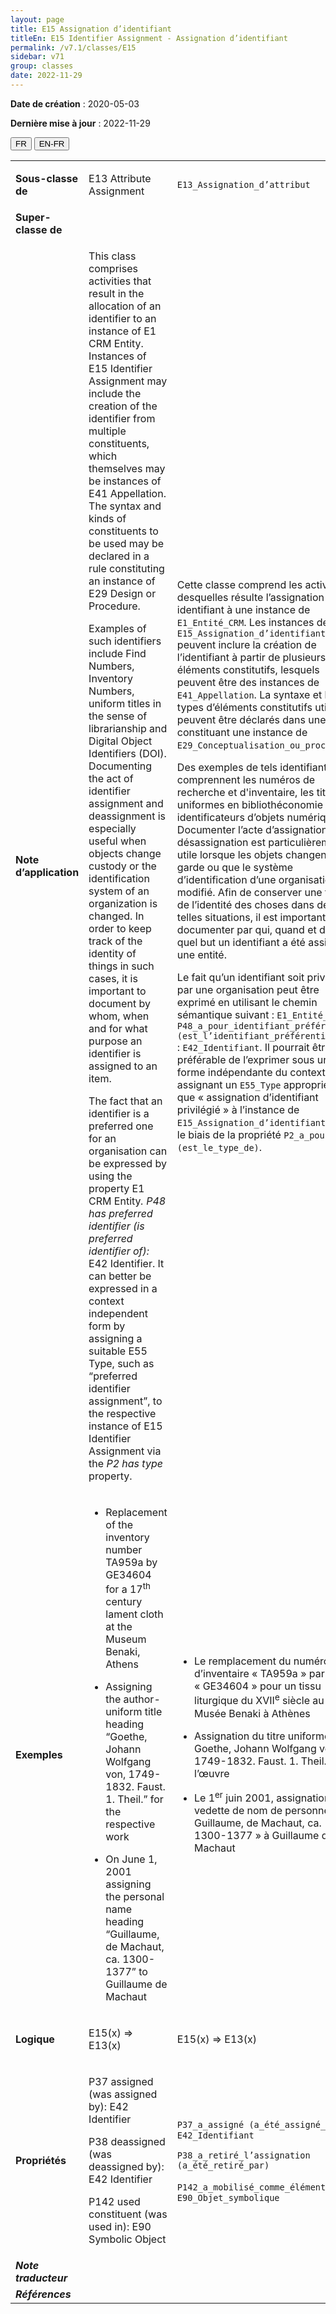 ```yaml
---
layout: page
title: E15 Assignation d’identifiant
titleEn: E15 Identifier Assignment - Assignation d’identifiant
permalink: /v7.1/classes/E15
sidebar: v71
group: classes
date: 2022-11-29
---
```


**Date de création** : 2020-05-03

**Dernière mise à jour** : 2022-11-29

<div class="lang-buttons">
  <button id="fr" class="activate">FR</button>
  <button id="en-fr">EN-FR</button>
</div>

<table>
				<tbody>
				<tr>
					<td><strong>Sous-classe de</strong></td>
					<td class="en"><p>E13 Attribute Assignment</p>
							</td>
						<td><p><code class="language-plaintext highlighter-rouge">E13_Assignation_d’attribut</code></p>
							</td>
						</tr>
					<tr>
					<td><strong>Super-classe de</strong></td>
					<td class="en"><p></p>
							</td>
						<td><p></p>
							</td>
						</tr>
					<tr>
					<td><strong>Note d’application</strong></td>
					<td class="en"><p>This class comprises activities that result in the allocation of an identifier to an instance of E1 CRM Entity. Instances of E15 Identifier Assignment may include the creation of the identifier from multiple constituents, which themselves may be instances of E41 Appellation. The syntax and kinds of constituents to be used may be declared in a rule constituting an instance of E29 Design or Procedure.</p>
							<p>Examples of such identifiers include Find Numbers, Inventory Numbers, uniform titles in the sense of librarianship and Digital Object Identifiers (DOI). Documenting the act of identifier assignment and deassignment is especially useful when objects change custody or the identification system of an organization is changed. In order to keep track of the identity of things in such cases, it is important to document by whom, when and for what purpose an identifier is assigned to an item.</p>
							<p>The fact that an identifier is a preferred one for an organisation can be expressed by using the property E1 CRM Entity<em>. P48 has preferred identifier (is preferred identifier of): </em>E42 Identifier. It can better be expressed in a context independent form by assigning a suitable E55 Type, such as “preferred identifier assignment”, to the respective instance of E15 Identifier Assignment via the <em>P2 has type</em> property.</p>
							</td>
						<td><p>Cette classe comprend les activités desquelles résulte l’assignation d’un identifiant à une instance de <code class="language-plaintext highlighter-rouge">E1_Entité_CRM</code>. Les instances de <code class="language-plaintext highlighter-rouge">E15_Assignation_d’identifiant</code>  peuvent inclure la création de l’identifiant à partir de plusieurs éléments constitutifs, lesquels peuvent être des instances de <code class="language-plaintext highlighter-rouge">E41_Appellation</code>. La syntaxe et les types d’éléments constitutifs utilisés peuvent être déclarés dans une règle constituant une instance de <code class="language-plaintext highlighter-rouge">E29_Conceptualisation_ou_procédure</code>.</p>
							<p></p>
							<p>Des exemples de tels identifiants comprennent les numéros de recherche et d'inventaire, les titres uniformes en bibliothéconomie et les identificateurs d’objets numériques. Documenter l’acte d’assignation et de désassignation est particulièrement utile lorsque les objets changent de garde ou que le système d’identification d’une organisation est modifié. Afin de conserver une trace de l’identité des choses dans de telles situations, il est important de documenter par qui, quand et dans quel but un identifiant a été assigné à une entité. </p>
							<p></p>
							<p>Le fait qu’un identifiant soit privilégié par une organisation peut être exprimé en utilisant le chemin sémantique suivant : <code class="language-plaintext highlighter-rouge">E1_Entité_CRM</code>. <code class="language-plaintext highlighter-rouge">P48_a_pour_identifiant_préférentiel (est_l’identifiant_préférentiel_de) </code>: <code class="language-plaintext highlighter-rouge">E42_Identifiant</code>. Il pourrait être préférable de l’exprimer sous une forme indépendante du contexte en assignant un <code class="language-plaintext highlighter-rouge">E55_Type</code> approprié, tel que « assignation d’identifiant privilégié » à l’instance de <code class="language-plaintext highlighter-rouge">E15_Assignation_d’identifiant</code>, par le biais de la propriété <code class="language-plaintext highlighter-rouge">P2_a_pour_type (est_le_type_de)</code>. </p>
							</td>
						</tr>
					<tr>
					<td><strong>Exemples</strong></td>
					<td class="en"><ul><li><p>Replacement of the inventory number TA959a by GE34604 for a 17<sup>th</sup> century lament cloth at the Museum Benaki, Athens</p>
							</li>
									<li><p>Assigning the author-uniform title heading “Goethe, Johann Wolfgang von, 1749-1832. Faust. 1. Theil.” for the respective work</p>
							</li>
										<li><p>On June 1, 2001 assigning the personal name heading “Guillaume, de Machaut, ca. 1300-1377” to Guillaume de Machaut</p>
							</li></ul>
										</td>
						<td><ul><li><p>Le remplacement du numéro d’inventaire « TA959a » par « GE34604 » pour un tissu liturgique du XVII<sup>e</sup> siècle au Musée Benaki à Athènes</p>
							</li>
									<li><p>Assignation du titre uniforme « Goethe, Johann Wolfgang von, 1749-1832. Faust. 1. Theil. » à l’œuvre</p>
							</li>
										<li><p>Le 1<sup>er</sup> juin 2001, assignation de la vedette de nom de personne « Guillaume, de Machaut, ca. 1300-1377 » à Guillaume de Machaut</p>
							</li></ul>
										</td>
						</tr>
					<tr>
					<td><strong>Logique</strong></td>
					<td class="en"><p>E15(x) ⇒ E13(x)</p>
							</td>
						<td><p>E15(x) ⇒ E13(x)</p>
							</td>
						</tr>
					<tr>
					<td><strong>Propriétés</strong></td>
					<td class="en"><p>P37 assigned (was assigned by): E42 Identifier</p>
							<p>P38 deassigned (was deassigned by): E42 Identifier</p>
							<p>P142 used constituent (was used in): E90 Symbolic Object</p>
							</td>
						<td><p><code class="language-plaintext highlighter-rouge">P37_a_assigné (a_été_assigné_par)</code> : <code class="language-plaintext highlighter-rouge">E42_Identifiant</code></p>
							<p><code class="language-plaintext highlighter-rouge">P38_a_retiré_l’assignation (a_été_retiré_par)</code> </p>
							<p><code class="language-plaintext highlighter-rouge">P142_a_mobilisé_comme_élément</code> : <code class="language-plaintext highlighter-rouge">E90_Objet_symbolique</code> </p>
							</td>
						</tr>
					<tr>
					<td><strong><em>Note traducteur</em></strong></td>
					<td colspan="2"><p></p>
							</td>
						</tr>
					<tr>
					<td><strong><em>Références</em></strong></td>
					<td colspan="2"><p><em></em></p>
							</td>
						</tr>
					</tbody>
				</table>
				